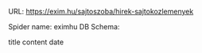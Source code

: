 URL: https://exim.hu/sajtoszoba/hirek-sajtokozlemenyek

Spider name: eximhu
DB Schema:

title
content
date